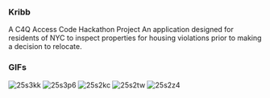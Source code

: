 ### Kribb
A C4Q Access Code Hackathon Project
An application designed for residents of NYC to inspect properties for housing violations prior to making a decision to relocate.


### GIFs
![25s3kk](https://github.com/Jack-Camas/Kribb/assets/48427524/738968d3-b225-41b5-bbf3-625ebe0df2fd)
![25s3p6](https://github.com/Jack-Camas/Kribb/assets/48427524/1b4b1125-9563-4b72-a498-815f17ee72f5)
![25s2kc](https://github.com/Jack-Camas/Kribb/assets/48427524/d3286cbe-3d24-4b02-9108-5e5c7ccdae5f)
![25s2tw](https://github.com/Jack-Camas/Kribb/assets/48427524/96b40f2f-b975-43e4-a598-db291e6a88f1)
![25s2z4](https://github.com/Jack-Camas/Kribb/assets/48427524/c2ca0b07-b916-4cdd-abfa-90fd4d718ea7)
